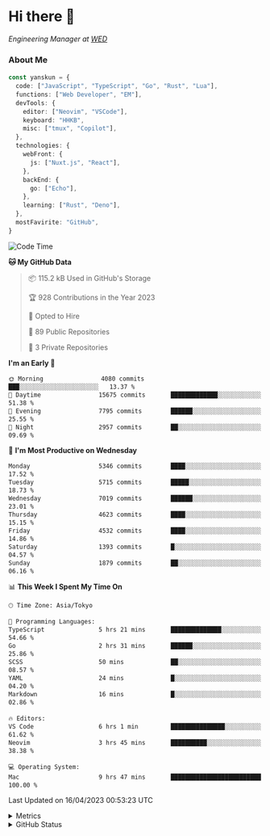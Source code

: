 # Hi there&nbsp;:wave:

<!-- ![Alt text](https://spotify-recently-played-readme.vercel.app/api?user=31kynbuubkiu3r4qh4hjuaglhfay) -->

_Engineering Manager at [WED](https://github.com/wedinc)_

### About Me

```ts
const yanskun = {
  code: ["JavaScript", "TypeScript", "Go", "Rust", "Lua"],
  functions: ["Web Developer", "EM"],
  devTools: {
    editor: ["Neovim", "VSCode"],
    keyboard: "HHKB",
    misc: ["tmux", "Copilot"],
  },
  technologies: {
    webFront: {
      js: ["Nuxt.js", "React"],
    },
    backEnd: {
      go: ["Echo"],
    },
    learning: ["Rust", "Deno"],
  },
  mostFavirite: "GitHub",
}
```

<!--START_SECTION:waka-->
![Code Time](http://img.shields.io/badge/Code%20Time-262%20hrs%2058%20mins-blue)

**🐱 My GitHub Data** 

> 📦 115.2 kB Used in GitHub's Storage 
 > 
> 🏆 928 Contributions in the Year 2023
 > 
> 💼 Opted to Hire
 > 
> 📜 89 Public Repositories 
 > 
> 🔑 3 Private Repositories 
 > 
**I'm an Early 🐤** 

```text
🌞 Morning                4080 commits        ███░░░░░░░░░░░░░░░░░░░░░░   13.37 % 
🌆 Daytime                15675 commits       █████████████░░░░░░░░░░░░   51.38 % 
🌃 Evening                7795 commits        ██████░░░░░░░░░░░░░░░░░░░   25.55 % 
🌙 Night                  2957 commits        ██░░░░░░░░░░░░░░░░░░░░░░░   09.69 % 
```
📅 **I'm Most Productive on Wednesday** 

```text
Monday                   5346 commits        ████░░░░░░░░░░░░░░░░░░░░░   17.52 % 
Tuesday                  5715 commits        █████░░░░░░░░░░░░░░░░░░░░   18.73 % 
Wednesday                7019 commits        ██████░░░░░░░░░░░░░░░░░░░   23.01 % 
Thursday                 4623 commits        ████░░░░░░░░░░░░░░░░░░░░░   15.15 % 
Friday                   4532 commits        ████░░░░░░░░░░░░░░░░░░░░░   14.86 % 
Saturday                 1393 commits        █░░░░░░░░░░░░░░░░░░░░░░░░   04.57 % 
Sunday                   1879 commits        ██░░░░░░░░░░░░░░░░░░░░░░░   06.16 % 
```


📊 **This Week I Spent My Time On** 

```text
🕑︎ Time Zone: Asia/Tokyo

💬 Programming Languages: 
TypeScript               5 hrs 21 mins       ██████████████░░░░░░░░░░░   54.66 % 
Go                       2 hrs 31 mins       ██████░░░░░░░░░░░░░░░░░░░   25.86 % 
SCSS                     50 mins             ██░░░░░░░░░░░░░░░░░░░░░░░   08.57 % 
YAML                     24 mins             █░░░░░░░░░░░░░░░░░░░░░░░░   04.20 % 
Markdown                 16 mins             █░░░░░░░░░░░░░░░░░░░░░░░░   02.86 % 

🔥 Editors: 
VS Code                  6 hrs 1 min         ███████████████░░░░░░░░░░   61.62 % 
Neovim                   3 hrs 45 mins       ██████████░░░░░░░░░░░░░░░   38.38 % 

💻 Operating System: 
Mac                      9 hrs 47 mins       █████████████████████████   100.00 % 
```


 Last Updated on 16/04/2023 00:53:23 UTC
<!--END_SECTION:waka-->

<details>
  <summary>Metrics</summary>
  <img src="https://github.com/yanskun/yanskun/blob/main/github-metrics.svg" alt="Metrics">
</details>

<details>
  <summary>GitHub Status</summary>
  <picture>
    <source media="(prefers-color-scheme: dark)" srcset="https://raw.githubusercontent.com/yanskun/yanskun/master/profile-summary-card-output/nord_dark/0-profile-details.svg">
   <img src="https://raw.githubusercontent.com/yanskun/yanskun/master/profile-summary-card-output/default/0-profile-details.svg">
  </picture>
  <br>
  <picture>
    <source media="(prefers-color-scheme: dark)" srcset="https://raw.githubusercontent.com/yanskun/yanskun/master/profile-summary-card-output/nord_dark/1-repos-per-language.svg">
   <img src="https://raw.githubusercontent.com/yanskun/yanskun/master/profile-summary-card-output/default/1-repos-per-language.svg">
  </picture>
  <picture>
    <source media="(prefers-color-scheme: dark)" srcset="https://raw.githubusercontent.com/yanskun/yanskun/master/profile-summary-card-output/nord_dark/2-most-commit-language.svg">
   <img src="https://raw.githubusercontent.com/yanskun/yanskun/master/profile-summary-card-output/default/2-most-commit-language.svg">
  </picture>
  <br>
  <picture>
    <source media="(prefers-color-scheme: dark)" srcset="https://raw.githubusercontent.com/yanskun/yanskun/master/profile-summary-card-output/nord_dark/3-stats.svg">
   <img src="https://raw.githubusercontent.com/yanskun/yanskun/master/profile-summary-card-output/default/3-stats.svg">
  </picture>
  <picture>
    <source media="(prefers-color-scheme: dark)" srcset="https://raw.githubusercontent.com/yanskun/yanskun/master/profile-summary-card-output/nord_dark/4-productive-time.svg">
   <img src="https://raw.githubusercontent.com/yanskun/yanskun/master/profile-summary-card-output/default/4-productive-time.svg">
  </picture>
</details>
